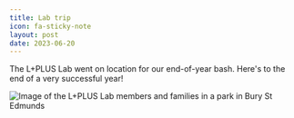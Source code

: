 ```yaml
---
title: Lab trip
icon: fa-sticky-note
layout: post
date: 2023-06-20
---
```


The L+PLUS Lab went on location for our end-of-year bash.  Here's to the end of a very successful year!

![Image of the L+PLUS Lab members and families in a park in Bury St Edmunds](assets/images/bury-06-2023.png)
